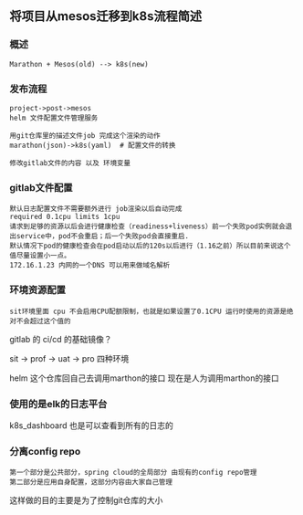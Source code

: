 ## 将项目从mesos迁移到k8s流程简述


### 概述
    Marathon + Mesos(old) --> k8s(new)

### 发布流程
    project->post->mesos
    helm 文件配置文件管理服务
    
    用git仓库里的描述文件job 完成这个渲染的动作
    marathon(json)->k8s(yaml)  # 配置文件的转换

    修改gitlab文件的内容 以及 环境变量

### gitlab文件配置
    默认日志配置文件不需要额外进行 job渲染以后自动完成
    required 0.1cpu limits 1cpu
    请求到足够的资源以后会进行健康检查（readiness+liveness）前一个失败pod实例就会退出service中，pod不会重启；后一个失败pod会直接重启.
    默认情况下pod的健康检查会在pod启动以后的120s以后进行（1.16之前）所以目前来说这个值尽量设置小一点。
    172.16.1.23 内网的一个DNS 可以用来做域名解析

### 环境资源配置
    sit环境里面 cpu 不会启用CPU配额限制，也就是如果设置了0.1CPU 运行时使用的资源是绝对不会超过这个值的

gitlab 的 ci/cd 的基础镜像？

sit -> prof -> uat -> pro 四种环境

helm 这个仓库回自己去调用marthon的接口 现在是人为调用marthon的接口

### 使用的是elk的日志平台
k8s_dashboard 也是可以查看到所有的日志的

### 分离config repo
    第一个部分是公共部分，spring cloud的全局部分 由现有的config repo管理
    第二部分是应用自身配置，这部分内容由大家自己管理
这样做的目的主要是为了控制git仓库的大小

### 